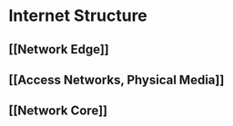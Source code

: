 # Internet Structure
## [[Network Edge]] 
## [[Access Networks, Physical Media]]
## [[Network Core]]